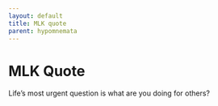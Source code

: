 ```yaml
---
layout: default
title: MLK quote
parent: hypomnemata
---
```

# MLK Quote

Life’s most urgent question is what are you doing for others?